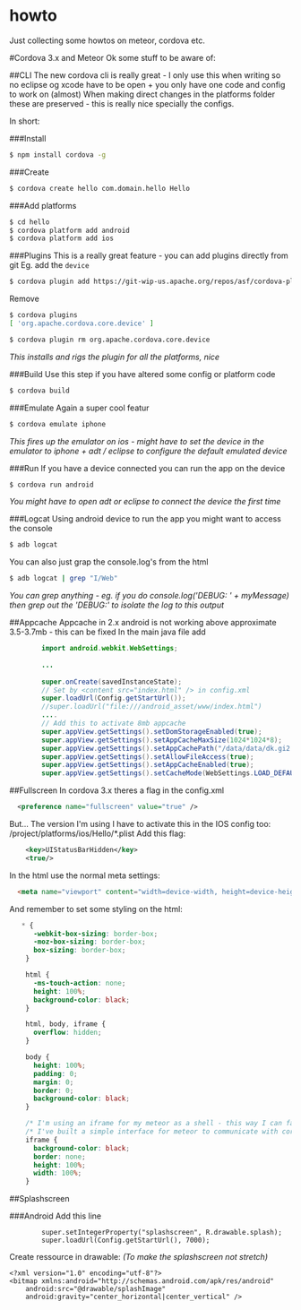 howto
=====

Just collecting some howtos on meteor, cordova etc.

#Cordova 3.x and Meteor
Ok some stuff to be aware of:

##CLI
The new cordova cli is really great - I only use this when writing so no eclipse og xcode have to be open + you only have one code and config to work on (almost)
When making direct changes in the platforms folder these are preserved - this is really nice specially the configs.

In short:

###Install
```bash
$ npm install cordova -g
```

###Create
```bash
$ cordova create hello com.domain.hello Hello
```

###Add platforms
```bash
$ cd hello
$ cordova platform add android
$ cordova platform add ios
```

###Plugins
This is a really great feature - you can add plugins directly from git
Eg. add the `device`
```bash
$ cordova plugin add https://git-wip-us.apache.org/repos/asf/cordova-plugin-device.git
```

Remove
```bash
$ cordova plugins
[ 'org.apache.cordova.core.device' ]

$ cordova plugin rm org.apache.cordova.core.device
```

*This installs and rigs the plugin for all the platforms, nice*

###Build
Use this step if you have altered some config or platform code
```bash
$ cordova build
```

###Emulate
Again a super cool featur
```bash
$ cordova emulate iphone
```
*This fires up the emulator on ios - might have to set the device in the emulator to iphone + adt / eclipse to configure the default emulated device*

###Run
If you have a device connected you can run the app on the device
```bash
$ cordova run android
```
*You might have to open adt or eclipse to connect the device the first time*

###Logcat
Using android device to run the app you might want to access the console
```bash
$ adb logcat
```
You can also just grap the console.log's from the html
```bash
$ adb logcat | grep "I/Web"
```
*You can grep anything - eg. if you do console.log('DEBUG: ' + myMessage) then grep out the 'DEBUG:' to isolate the log to this output*

##Appcache
Appcache in 2.x android is not working above approximate 3.5-3.7mb - this can be fixed
In the main java file add
```java
        import android.webkit.WebSettings;
        
        ...
        
        super.onCreate(savedInstanceState);
        // Set by <content src="index.html" /> in config.xml
        super.loadUrl(Config.getStartUrl());
        //super.loadUrl("file:///android_asset/www/index.html")
        ....
        // Add this to activate 8mb appcache
        super.appView.getSettings().setDomStorageEnabled(true);
        super.appView.getSettings().setAppCacheMaxSize(1024*1024*8);
        super.appView.getSettings().setAppCachePath("/data/data/dk.gi2.sitdrift/cache");
        super.appView.getSettings().setAllowFileAccess(true);
        super.appView.getSettings().setAppCacheEnabled(true);
        super.appView.getSettings().setCacheMode(WebSettings.LOAD_DEFAULT);
```

##Fullscreen
In cordova 3.x theres a flag in the config.xml
```xml
  <preference name="fullscreen" value="true" />
```
But... The version I'm using I have to activate this in the IOS config too:
/project/platforms/ios/Hello/*.plist
Add this flag:
```xml
    <key>UIStatusBarHidden</key>
    <true/>
```

In the html use the normal meta settings:
```html
  <meta name="viewport" content="width=device-width, height=device-height, initial-scale=1, maximum-scale=1, user-scalable=no"/>
```

And remember to set some styling on the html:
```css
   * {
      -webkit-box-sizing: border-box;
      -moz-box-sizing: border-box;
      box-sizing: border-box;
    }

    html {
      -ms-touch-action: none;
      height: 100%;
      background-color: black;
    }

    html, body, iframe {
      overflow: hidden;
    }

    body {
      height: 100%;
      padding: 0;
      margin: 0;
      border: 0;
      background-color: black;
    }

    /* I'm using an iframe for my meteor as a shell - this way I can fallback if no connection on load */
    /* I've built a simple interface for meteor to communicate with cordova through the iframe */
    iframe {
      background-color: black;
      border: none;
      height: 100%;
      width: 100%;
    }
```

##Splashscreen

###Android
Add this line 
```
        super.setIntegerProperty("splashscreen", R.drawable.splash);
        super.loadUrl(Config.getStartUrl(), 7000);
```

Create ressource in drawable: *(To make the splashscreen not stretch)*
```
<?xml version="1.0" encoding="utf-8"?>
<bitmap xmlns:android="http://schemas.android.com/apk/res/android"
    android:src="@drawable/splashImage"
    android:gravity="center_horizontal|center_vertical" />
```
